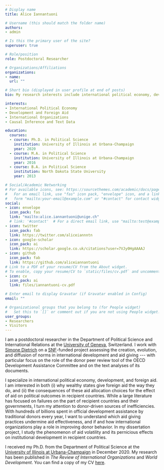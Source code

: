 ```yaml
---
# Display name
title: Alice Iannantuoni

# Username (this should match the folder name)
authors:
- admin

# Is this the primary user of the site?
superuser: true

# Role/position
role: Postdoctoral Researcher

# Organizations/Affiliations
organizations:
- name: 
  url: ""

# Short bio (displayed in user profile at end of posts)
bio: My research interests include international political economy, development, and foreign aid.

interests:
- International Political Economy
- Development and Foreign Aid
- International Organizations
- Causal Inference and Text Data

education:
  courses:
  - course: Ph.D. in Political Science
    institution: University of Illinois at Urbana-Champaign
    year: 2020
  - course: M.A. in Political Science
    institution: University of Illinois at Urbana-Champaign
    year: 2016
  - course: B.A. in Political Science
    institution: North Dakota State University
    year: 2013

# Social/Academic Networking
# For available icons, see: https://sourcethemes.com/academic/docs/page-builder/#icons
#   For an email link, use "fas" icon pack, "envelope" icon, and a link in the
#   form "mailto:your-email@example.com" or "#contact" for contact widget.
social:
- icon: envelope
  icon_pack: fas
  link: "mailto:alice.iannantuoni@unige.ch"
  # link: '#contact'  # For a direct email link, use "mailto:test@example.org".
- icon: twitter
  icon_pack: fab
  link: https://twitter.com/aliceiannntn
- icon: google-scholar
  icon_pack: ai
  link: https://scholar.google.co.uk/citations?user=7VJy0HgAAAAJ
- icon: github
  icon_pack: fab
  link: https://github.com/aliceiannantuoni
# Link to a PDF of your resume/CV from the About widget.
# To enable, copy your resume/CV to `static/files/cv.pdf` and uncomment the lines below.
- icon: cv
  icon_pack: ai
  link: files/iannantuoni-cv.pdf

# Enter email to display Gravatar (if Gravatar enabled in Config)
email: ""

# Organizational groups that you belong to (for People widget)
#   Set this to `[]` or comment out if you are not using People widget.
user_groups:
- Researchers
- Visitors
---
```


I am a postdoctoral researcher in the Department of Political Science and International Relations at the [University of Geneva](https://www.unige.ch/sciences-societe/speri), Switzerland. I work with [Simone Dietrich](http://simone-dietrich.com) on a [SNF](https://www.snf.ch/en)-funded project assessing the creation, evolution, and diffusion of norms in international development and aid giving --- with particular focus on the role of the donor peer review tool of the OECD Development Assistance Committee and on the text analyses of its documents.

I specialize in international political economy, development, and foreign aid. I am interested in both (i) why wealthy states give foreign aid the way they do, and (ii) the consequences of these aid allocation choices for the effect of aid on political outcomes in recipient countries. While a large literature has focused on failures on the part of recipient countries and their governments, I turn my attention to donor-driven sources of inefficiencies. With hundreds of billions spent in official development assistance by traditional donors every year, I want to understand which aid giving practices undermine aid effectiveness, and if and how international organizations play a role in improving donor behavior. In my dissertation project, I study the phenomenon of aid volatility and its pernicious effects on institutional development in recipient countries.

I received my Ph.D. from the Department of Political Science at the [University of Illinois at Urbana-Champaign](https://pol.illinois.edu) in December 2020. My research has been published in _The Review of International Organizations_ and _World Development_. You can find a copy of my CV [here](https://www.aliceiannantuoni.com/files/iannantuoni-cv.pdf). 
